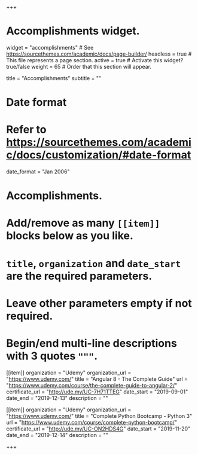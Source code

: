 +++
# Accomplishments widget.
widget = "accomplishments"  # See https://sourcethemes.com/academic/docs/page-builder/
headless = true  # This file represents a page section.
active = true  # Activate this widget? true/false
weight = 65  # Order that this section will appear.

title = "Accomplish&shy;ments"
subtitle = ""

# Date format
#   Refer to https://sourcethemes.com/academic/docs/customization/#date-format
date_format = "Jan 2006"

# Accomplishments.
#   Add/remove as many `[[item]]` blocks below as you like.
#   `title`, `organization` and `date_start` are the required parameters.
#   Leave other parameters empty if not required.
#   Begin/end multi-line descriptions with 3 quotes `"""`.

[[item]]
  organization = "Udemy"
  organization_url = "https://www.udemy.com/"
  title = "Angular 8 - The Complete Guide"
  url = "https://www.udemy.com/course/the-complete-guide-to-angular-2/"
  certificate_url = "http://ude.my/UC-7H71TTEG"
  date_start = "2019-09-01"
  date_end = "2019-12-13"
  description = ""
  
[[item]]
  organization = "Udemy"
  organization_url = "https://www.udemy.com/"
  title = "Complete Python Bootcamp - Python 3"
  url = "https://www.udemy.com/course/complete-python-bootcamp/"
  certificate_url = "http://ude.my/UC-ON2HDS4G"
  date_start = "2019-11-20"
  date_end = "2019-12-14"
  description = ""

+++
